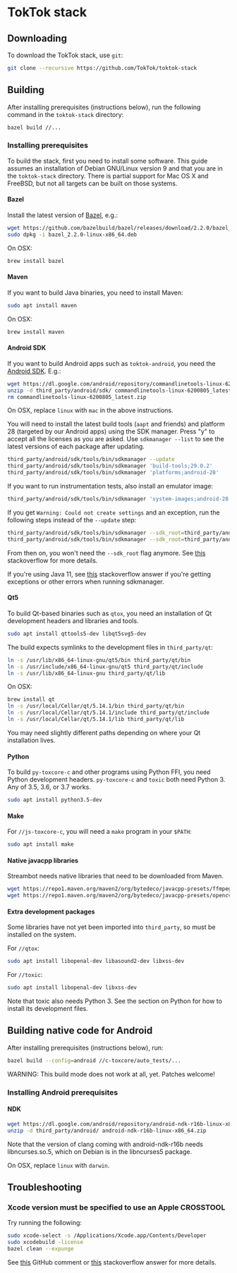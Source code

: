 # TokTok stack

## Downloading

To download the TokTok stack, use `git`:

```sh
git clone --recursive https://github.com/TokTok/toktok-stack
```

## Building

After installing prerequisites (instructions below), run the following command
in the `toktok-stack` directory:

```sh
bazel build //...
```

### Installing prerequisites

To build the stack, first you need to install some software. This guide
assumes an installation of Debian GNU/Linux version 9 and that you are in the
`toktok-stack` directory. There is partial support for Mac OS X and FreeBSD,
but not all targets can be built on those systems.

#### Bazel

Install the latest version of
[Bazel](https://github.com/bazelbuild/bazel/releases), e.g.:

```sh
wget https://github.com/bazelbuild/bazel/releases/download/2.2.0/bazel_2.2.0-linux-x86_64.deb
sudo dpkg -i bazel_2.2.0-linux-x86_64.deb
```

On OSX:

```sh
brew install bazel
```

#### Maven

If you want to build Java binaries, you need to install Maven:

```sh
sudo apt install maven
```

On OSX:

```sh
brew install maven
```

#### Android SDK

If you want to build Android apps such as `toktok-android`, you need the
[Android SDK](https://developer.android.com/studio/index.html). E.g.:

```sh
wget https://dl.google.com/android/repository/commandlinetools-linux-6200805_latest.zip
unzip -d third_party/android/sdk/ commandlinetools-linux-6200805_latest.zip
rm commandlinetools-linux-6200805_latest.zip
```

On OSX, replace `linux` with `mac` in the above instructions.

You will need to install the latest build tools (`aapt` and friends) and
platform 28 (targeted by our Android apps) using the SDK manager. Press "y"
to accept all the licenses as you are asked. Use `sdkmanager --list` to see
the latest versions of each package after updating.

```sh
third_party/android/sdk/tools/bin/sdkmanager --update
third_party/android/sdk/tools/bin/sdkmanager 'build-tools;29.0.2'
third_party/android/sdk/tools/bin/sdkmanager 'platforms;android-28'
```

If you want to run instrumentation tests, also install an emulator image:

```sh
third_party/android/sdk/tools/bin/sdkmanager 'system-images;android-28;default;x86'
```

If you get `Warning: Could not create settings` and an exception, run the
following steps instead of the `--update` step:

```sh
third_party/android/sdk/tools/bin/sdkmanager --sdk_root=third_party/android/sdk --update
third_party/android/sdk/tools/bin/sdkmanager --sdk_root=third_party/android/sdk 'tools'
```

From then on, you won't need the `--sdk_root` flag anymore. See
[this](https://stackoverflow.com/a/60454207) stackoverflow for more details.

If you're using Java 11, see [this](https://stackoverflow.com/a/55982976)
stackoverflow answer if you're getting exceptions or other errors when running
sdkmanager.

#### Qt5

To build Qt-based binaries such as `qtox`, you need an installation of Qt
development headers and libraries and tools.

```sh
sudo apt install qttools5-dev libqt5svg5-dev
```

The build expects symlinks to the development files in `third_party/qt`:

```sh
ln -s /usr/lib/x86_64-linux-gnu/qt5/bin third_party/qt/bin
ln -s /usr/include/x86_64-linux-gnu/qt5 third_party/qt/include
ln -s /usr/lib/x86_64-linux-gnu third_party/qt/lib
```

On OSX:

```sh
brew install qt
ln -s /usr/local/Cellar/qt/5.14.1/bin third_party/qt/bin
ln -s /usr/local/Cellar/qt/5.14.1/include third_party/qt/include
ln -s /usr/local/Cellar/qt/5.14.1/lib third_party/qt/lib
```

You may need slightly different paths depending on where your Qt installation
lives.

#### Python

To build `py-toxcore-c` and other programs using Python FFI, you need Python
development headers. `py-toxcore-c` and `toxic` both need Python 3. Any of
3.5, 3.6, or 3.7 works.

```sh
sudo apt install python3.5-dev
```

#### Make

For `//js-toxcore-c`, you will need a `make` program in your `$PATH`:

```sh
sudo apt install make
```

#### Native javacpp libraries

Streambot needs native libraries that need to be downloaded from Maven.

```sh
wget https://repo1.maven.org/maven2/org/bytedeco/javacpp-presets/ffmpeg/3.4.1-1.4/ffmpeg-3.4.1-1.4-linux-x86_64.jar -O third_party/javacpp/ffmpeg/jar/ffmpeg-3.4.1-1.4-linux-x86_64.jar
wget https://repo1.maven.org/maven2/org/bytedeco/javacpp-presets/opencv/3.4.0-1.4/opencv-3.4.0-1.4-linux-x86_64.jar -O third_party/javacpp/opencv/jar/opencv-3.4.0-1.4-linux-x86_64.jar
```

#### Extra development packages

Some libraries have not yet been imported into `third_party`, so must be
installed on the system.

For `//qtox`:

```sh
sudo apt install libopenal-dev libasound2-dev libxss-dev
```

For `//toxic`:

```sh
sudo apt install libopenal-dev libxss-dev
```

Note that toxic also needs Python 3. See the section on Python for how to
install its development files.

## Building native code for Android

After installing prerequisites (instructions below), run:

```sh
bazel build --config=android //c-toxcore/auto_tests/...
```

WARNING: This build mode does not work at all, yet. Patches welcome!

### Installing Android prerequisites

#### NDK

```sh
wget https://dl.google.com/android/repository/android-ndk-r16b-linux-x86_64.zip
unzip -d third_party/android/ android-ndk-r16b-linux-x86_64.zip
```

Note that the version of clang coming with android-ndk-r16b needs
libncurses.so.5, which on Debian is in the libncurses5 package.

On OSX, replace `linux` with `darwin`.

## Troubleshooting

### Xcode version must be specified to use an Apple CROSSTOOL

Try running the following:

```sh
sudo xcode-select -s /Applications/Xcode.app/Contents/Developer
sudo xcodebuild -license
bazel clean --expunge
```

See
[this](https://github.com/bazelbuild/bazel/issues/4314#issuecomment-370172472)
GitHub comment or [this](https://stackoverflow.com/a/46460129) stackoverflow
answer for more details.
